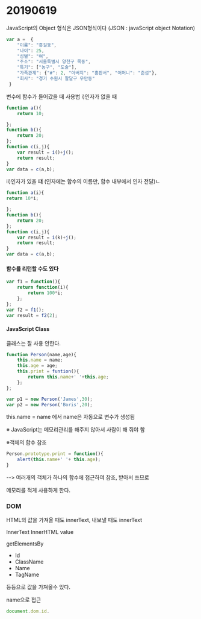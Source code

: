 # 20190619

JavaScript의 Object 형식은 JSON형식이다
(JSON : javaScript object Notation)

```javascript
var a =  {
    "이름": "홍길동",
    "나이": 25,
    "성별": "여",
    "주소": "서울특별시 양천구 목동",
    "특기": ["농구", "도술"],
    "가족관계": {"#": 2, "아버지": "홍판서", "어머니": "춘섬"},
    "회사": "경기 수원시 팔달구 우만동"
 }
```



변수에 함수가 들어갔을 때 사용법
i)인자가 없을 때

```javascript
function a(){
	return 10;

};
function b(){
	return 20;
};
function c(i,j){
	var result = i()+j();
	return result;
}
var data = c(a,b);
```

ii)인자가 있을 떄 (인자에는 함수의 이름만, 함수 내부에서 인자 전달)ㄴ

```javascript
function a(i){
return 10*i;

};
function b(){
	return 20;
};
function c(i,j){
	var result = i(k)+j();
	return result;
}
var data = c(a,b);
```



#### 함수를 리턴할 수도 있다

```javascript
var f1 = function(){
	return function(i){
		return 100*i;
	};
};
var f2 = f1();
var result = f2(2);
```



#### JavaScript Class

클래스는 잘 사용 안한다.

```javascript
function Person(name,age){
    this.name = name;
    this.age = age;
    this.print = funtion(){
        return this.name+' '+this.age;
    };
};

var p1 = new Person('James',30);
var p2 = new Person('Boris',20);
```

this.name = name 에서 name은 자동으로 변수가 생성됨

※ JavaScript는 메모리관리를 해주지 않아서  사람이 해 줘야 함

※객체의 함수 참조

```javascript
Person.prototype.print = function(){
	alert(this.name+' '+ this.age);
}
```

--> 여러개의 객체가 하나의 함수에 접근하여 참조, 받아서 쓰므로

메모리를 적게 사용하게 한다.



### DOM



HTML의 값을 가져올 때도 innerText, 내보낼 때도 innerText

InnerText
InnerHTML
value



getElementsBy

* Id
* ClassName
* Name
* TagName

등등으로 값을 가져올수 있다.



name으로 접근 

```javascript
document.dom.id.
```

